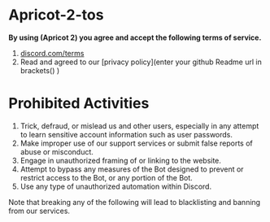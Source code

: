 # Apricot-2-tos
**By using   (Apricot 2)  you agree and accept the following terms of service.** 
  
 1. [discord.com/terms](https://discord.com/terms) 
 2. Read and agreed to our [privacy policy](enter your github Readme url in brackets() )
  
 # Prohibited Activities 
  
 1. Trick, defraud, or mislead us and other users, especially in any attempt to learn sensitive account information such as user passwords. 
 2. Make improper use of our support services or submit false reports of abuse or misconduct. 
 3. Engage in unauthorized framing of or linking to the website. 
 4. Attempt to bypass any measures of the Bot designed to prevent or restrict access to the Bot, or any portion of the Bot. 
 5. Use any type of unauthorized automation within Discord. 
  
  
 Note that breaking any of the following will lead to blacklisting and banning from our services.
